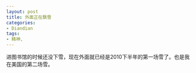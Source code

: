 ```yaml
---
layout: post
title: 外面正在飘雪
categories:
- Diandian
tags:
- 精神, 
---
```

进图书馆的时候还没下雪，现在外面就已经是2010下半年的第一场雪了。也是我在美国的第二场雪。